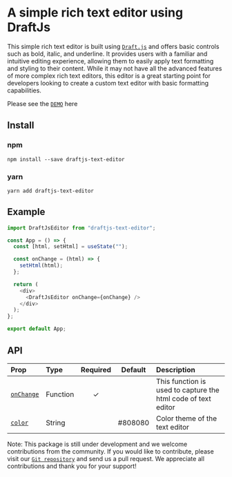 # A simple rich text editor using DraftJs

This simple rich text editor is built using [`Draft.js`](https://draftjs.org/) and offers basic controls such as bold, italic, and underline. It provides users with a familiar and intuitive editing experience, allowing them to easily apply text formatting and styling to their content. While it may not have all the advanced features of more complex rich text editors, this editor is a great starting point for developers looking to create a custom text editor with basic formatting capabilities.

Please see the [`DEMO`](https://stackutils.com/#/text2pdf) here

## Install

### npm

```
npm install --save draftjs-text-editor
```

### yarn

```
yarn add draftjs-text-editor
```

## Example

```javascript
import DraftJsEditor from "draftjs-text-editor";

const App = () => {
  const [html, setHtml] = useState("");

  const onChange = (html) => {
    setHtml(html);
  };

  return (
    <div>
      <DraftJsEditor onChange={onChange} />
    </div>
  );
};

export default App;
```

## API

| Prop                    | Type     | Required | Default | Description                                                   |
| :---------------------- | :------- | :------: | :-----: | :------------------------------------------------------------ |
| [`onChange`](#onChange) | Function |    ✓     |         | This function is used to capture the html code of text editor |
| [`color`](#color)       | String   |          | #808080 | Color theme of the text editor                                |

Note: This package is still under development and we welcome contributions from the community. If you would like to contribute, please visit our [`Git repository`](https://github.com/madan712/draftjs-text-editor) and send us a pull request. We appreciate all contributions and thank you for your support!
